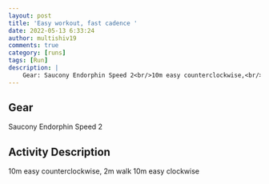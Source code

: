 ```yaml
---
layout: post
title: 'Easy workout, fast cadence '
date: 2022-05-13 6:33:24
author: multishiv19
comments: true
category: [runs]
tags: [Run]
description: |
    Gear: Saucony Endorphin Speed 2<br/>10m easy counterclockwise,<br/>2m walk<br/>10m easy clockwise 
---
```


## Gear
Saucony Endorphin Speed 2

## Activity Description
10m easy counterclockwise,
2m walk
10m easy clockwise 


<div width='100%' class='strava-embed-placeholder' data-embed-type='activity' data-embed-id='7132129841'></div>
<script src='https://strava-embeds.com/embed.js'></script>
